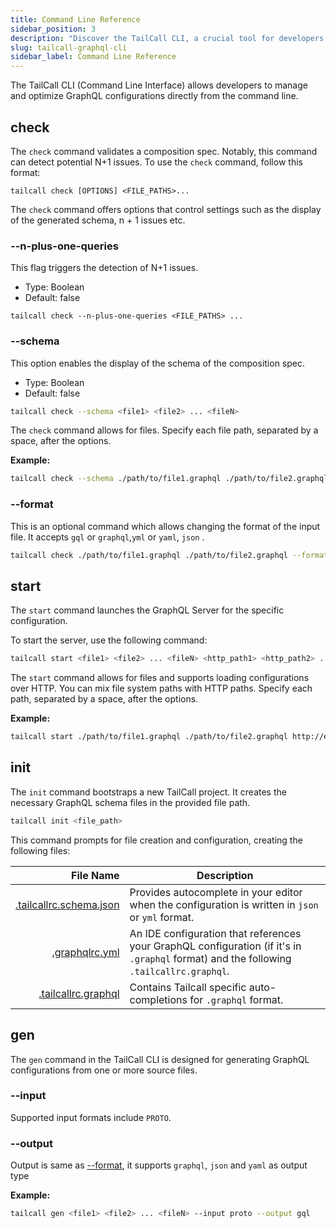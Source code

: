 ```yaml
---
title: Command Line Reference
sidebar_position: 3
description: "Discover the TailCall CLI, a crucial tool for developers to manage and optimize GraphQL configurations from the command line. Learn commands like 'check', 'start', 'init', and 'gen' to validate specs, launch servers, bootstrap projects, and generate configurations. Detect N+1 issues, display schemas, format inputs, and more. Simplify GraphQL composition and enhance your development workflow with TailCall CLI."
slug: tailcall-graphql-cli
sidebar_label: Command Line Reference
---
```


The TailCall CLI (Command Line Interface) allows developers to manage and optimize GraphQL configurations directly from the command line.

## check

The `check` command validates a composition spec. Notably, this command can detect potential N+1 issues. To use the `check` command, follow this format:

```
tailcall check [OPTIONS] <FILE_PATHS>...
```

The `check` command offers options that control settings such as the display of the generated schema, n + 1 issues etc.

### --n-plus-one-queries

This flag triggers the detection of N+1 issues.

- Type: Boolean
- Default: false

```
tailcall check --n-plus-one-queries <FILE_PATHS> ...
```

### --schema

This option enables the display of the schema of the composition spec.

- Type: Boolean
- Default: false

```bash
tailcall check --schema <file1> <file2> ... <fileN>
```

The `check` command allows for files. Specify each file path, separated by a space, after the options.

**Example:**

```bash
tailcall check --schema ./path/to/file1.graphql ./path/to/file2.graphql
```

### --format

This is an optional command which allows changing the format of the input file. It accepts `gql` or `graphql`,`yml` or `yaml`, `json` .

```bash
tailcall check ./path/to/file1.graphql ./path/to/file2.graphql --format json
```

## start

The `start` command launches the GraphQL Server for the specific configuration.

To start the server, use the following command:

```bash
tailcall start <file1> <file2> ... <fileN> <http_path1> <http_path2> .. <http_pathN>
```

The `start` command allows for files and supports loading configurations over HTTP. You can mix file system paths with HTTP paths. Specify each path, separated by a space, after the options.

**Example:**

```bash
tailcall start ./path/to/file1.graphql ./path/to/file2.graphql http://example.com/file2.graphql
```

## init

The `init` command bootstraps a new TailCall project. It creates the necessary GraphQL schema files in the provided file path.

```bash
tailcall init <file_path>
```

This command prompts for file creation and configuration, creating the following files:

|                 File Name | Description                                                                                                                             |
| ------------------------: | --------------------------------------------------------------------------------------------------------------------------------------- |
| [.tailcallrc.schema.json] | Provides autocomplete in your editor when the configuration is written in `json` or `yml` format.                                       |
|          [.graphqlrc.yml] | An IDE configuration that references your GraphQL configuration (if it's in `.graphql` format) and the following `.tailcallrc.graphql`. |
|     [.tailcallrc.graphql] | Contains Tailcall specific auto-completions for `.graphql` format.                                                                      |

[.tailcallrc.schema.json]: https://github.com/tailcallhq/tailcall/blog/main/generated/.tailcallrc.schema.json
[.graphqlrc.yml]: https://the-guild.dev/graphql/config/docs
[.tailcallrc.graphql]: https://github.com/tailcallhq/tailcall/blog/main/generated/.tailcallrc.graphql

## gen

The `gen` command in the TailCall CLI is designed for generating GraphQL configurations from one or more source files.

### --input

Supported input formats include `PROTO`.

### --output

Output is same as [--format](#--format), it supports `graphql`, `json` and `yaml` as output type

**Example:**

```bash
tailcall gen <file1> <file2> ... <fileN> --input proto --output gql
```
